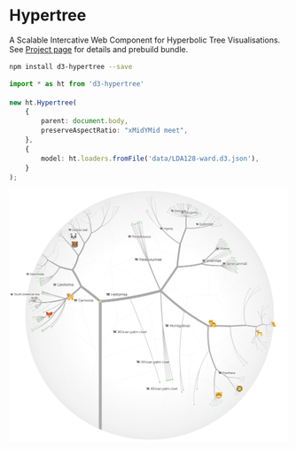 # Hypertree

A Scalable Intercative Web Component for Hyperbolic Tree Visualisations.
See [Project page](https://glouwa.github.io/d3-hypertree/) for details and prebuild bundle.

```bash
npm install d3-hypertree --save
```

```typescript
import * as ht from 'd3-hypertree'

new ht.Hypertree(
    {
        parent: document.body,
        preserveAspectRatio: "xMidYMid meet",
    },
    {
        model: ht.loaders.fromFile('data/LDA128-ward.d3.json'),
    }
);
```
![Screen shot](docs/img/screenshot-light.png?raw=true)